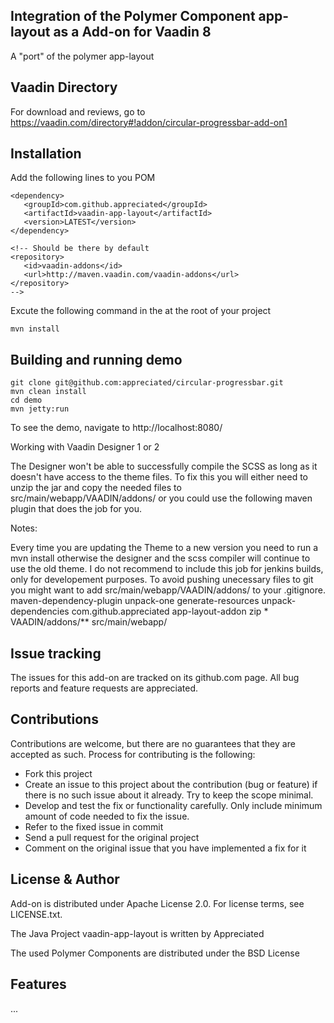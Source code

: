 ## Integration of the Polymer Component app-layout as a Add-on for Vaadin 8
A "port" of the polymer app-layout

## Vaadin Directory

For download and reviews, go to https://vaadin.com/directory#!addon/circular-progressbar-add-on1

## Installation

Add the following lines to you POM
```
<dependency>
   <groupId>com.github.appreciated</groupId>
   <artifactId>vaadin-app-layout</artifactId>
   <version>LATEST</version>
</dependency>

<!-- Should be there by default
<repository>
   <id>vaadin-addons</id>
   <url>http://maven.vaadin.com/vaadin-addons</url>
</repository> 
--> 
```

Excute the following command in the at the root of your project
```
mvn install
```

## Building and running demo
```
git clone git@github.com:appreciated/circular-progressbar.git
mvn clean install
cd demo
mvn jetty:run
```

To see the demo, navigate to http://localhost:8080/

Working with Vaadin Designer 1 or 2

The Designer won't be able to successfully compile the SCSS as long as it doesn't have access to the theme files. To fix this you will either need to unzip the jar and copy the needed files to src/main/webapp/VAADIN/addons/ or you could use the following maven plugin that does the job for you.

Notes:

Every time you are updating the Theme to a new version you need to run a mvn install otherwise the designer and the scss compiler will continue to use the old theme.
I do not recommend to include this job for jenkins builds, only for developement purposes.
To avoid pushing unecessary files to git you might want to add src/main/webapp/VAADIN/addons/ to your .gitignore.
              <plugin>
                <artifactId>maven-dependency-plugin</artifactId>
                <executions>
                    <execution>
                        <id>unpack-one</id>
                        <phase>generate-resources</phase>
                        <goals>
                            <goal>unpack-dependencies</goal>
                        </goals>
                        <configuration>
                            <includeGroupIds>com.github.appreciated</includeGroupIds>
                            <includeArtifactIds>app-layout-addon</includeArtifactIds>
                            <type>zip</type>
                            <excludes>*</excludes>
                            <includes>VAADIN/addons/**</includes>
                            <outputDirectory>src/main/webapp/</outputDirectory>
                        </configuration>
                    </execution>
                </executions>
            </plugin>

## Issue tracking

The issues for this add-on are tracked on its github.com page. All bug reports and feature requests are appreciated. 

## Contributions

Contributions are welcome, but there are no guarantees that they are accepted as such. Process for contributing is the following:
- Fork this project
- Create an issue to this project about the contribution (bug or feature) if there is no such issue about it already. Try to keep the scope minimal.
- Develop and test the fix or functionality carefully. Only include minimum amount of code needed to fix the issue.
- Refer to the fixed issue in commit
- Send a pull request for the original project
- Comment on the original issue that you have implemented a fix for it

## License & Author

Add-on is distributed under Apache License 2.0. For license terms, see LICENSE.txt.

The Java Project vaadin-app-layout is written by Appreciated 

The used Polymer Components are distributed under the BSD License

## Features

...
